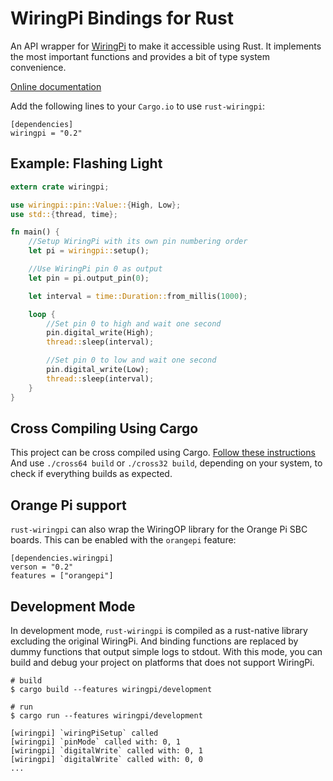 # WiringPi Bindings for Rust

An API wrapper for [WiringPi](http://wiringpi.com/) to make it accessible
using Rust. It implements the most important functions and provides a bit of
type system convenience.

[Online documentation](http://ogeon.github.io/docs/rust-wiringpi/master/wiringpi/index.html)

Add the following lines to your `Cargo.io` to use `rust-wiringpi`:

```
[dependencies]
wiringpi = "0.2"
```

## Example: Flashing Light

```Rust
extern crate wiringpi;

use wiringpi::pin::Value::{High, Low};
use std::{thread, time};

fn main() {
    //Setup WiringPi with its own pin numbering order
    let pi = wiringpi::setup();

    //Use WiringPi pin 0 as output
    let pin = pi.output_pin(0);

    let interval = time::Duration::from_millis(1000);

    loop {
        //Set pin 0 to high and wait one second
        pin.digital_write(High);
        thread::sleep(interval);

        //Set pin 0 to low and wait one second
        pin.digital_write(Low);
        thread::sleep(interval);
    }
}
```

## Cross Compiling Using Cargo

This project can be cross compiled using Cargo.
[Follow these instructions](https://github.com/Ogeon/rust-on-raspberry-pi)
And use `./cross64 build` or `./cross32 build`, depending on your system,
to check if everything builds as expected.

## Orange Pi support

`rust-wiringpi` can also wrap the WiringOP library for the Orange Pi SBC boards.
This can be enabled with the `orangepi` feature:

```
[dependencies.wiringpi]
verson = "0.2"
features = ["orangepi"]
```

## Development Mode

In development mode, `rust-wiringpi` is compiled as a rust-native library excluding the original WiringPi.
And binding functions are replaced by dummy functions that output simple logs to stdout.
With this mode, you can build and debug your project on platforms that does not support WiringPi.

```
# build
$ cargo build --features wiringpi/development

# run
$ cargo run --features wiringpi/development

[wiringpi] `wiringPiSetup` called
[wiringpi] `pinMode` called with: 0, 1
[wiringpi] `digitalWrite` called with: 0, 1
[wiringpi] `digitalWrite` called with: 0, 0
...
```

